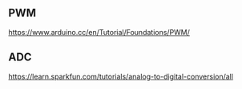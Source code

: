 ## PWM

https://www.arduino.cc/en/Tutorial/Foundations/PWM/

## ADC

https://learn.sparkfun.com/tutorials/analog-to-digital-conversion/all